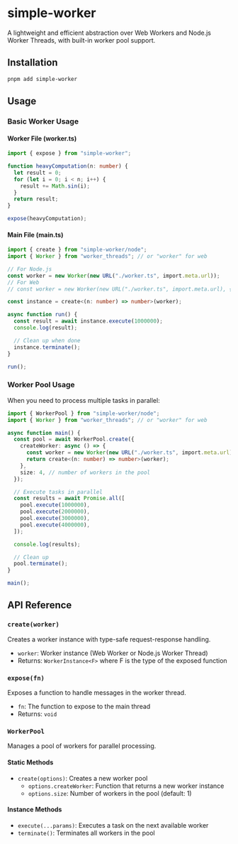 # simple-worker

A lightweight and efficient abstraction over Web Workers and Node.js Worker Threads, with built-in worker pool support.

## Installation

```bash
pnpm add simple-worker
```

## Usage

### Basic Worker Usage

#### Worker File (worker.ts)

```typescript
import { expose } from "simple-worker";

function heavyComputation(n: number) {
  let result = 0;
  for (let i = 0; i < n; i++) {
    result += Math.sin(i);
  }
  return result;
}

expose(heavyComputation);
```

#### Main File (main.ts)

```typescript
import { create } from "simple-worker/node";
import { Worker } from "worker_threads"; // or "worker" for web

// For Node.js
const worker = new Worker(new URL("./worker.ts", import.meta.url));
// For Web
// const worker = new Worker(new URL("./worker.ts", import.meta.url), { type: "module" })

const instance = create<(n: number) => number>(worker);

async function run() {
  const result = await instance.execute(1000000);
  console.log(result);

  // Clean up when done
  instance.terminate();
}

run();
```

### Worker Pool Usage

When you need to process multiple tasks in parallel:

```typescript
import { WorkerPool } from "simple-worker/node";
import { Worker } from "worker_threads"; // or "worker" for web

async function main() {
  const pool = await WorkerPool.create({
    createWorker: async () => {
      const worker = new Worker(new URL("./worker.ts", import.meta.url));
      return create<(n: number) => number>(worker);
    },
    size: 4, // number of workers in the pool
  });

  // Execute tasks in parallel
  const results = await Promise.all([
    pool.execute(1000000),
    pool.execute(2000000),
    pool.execute(3000000),
    pool.execute(4000000),
  ]);

  console.log(results);

  // Clean up
  pool.terminate();
}

main();
```

## API Reference

### `create(worker)`

Creates a worker instance with type-safe request-response handling.

- `worker`: Worker instance (Web Worker or Node.js Worker Thread)
- Returns: `WorkerInstance<F>` where F is the type of the exposed function

### `expose(fn)`

Exposes a function to handle messages in the worker thread.

- `fn`: The function to expose to the main thread
- Returns: `void`

### `WorkerPool`

Manages a pool of workers for parallel processing.

#### Static Methods

- `create(options)`: Creates a new worker pool
  - `options.createWorker`: Function that returns a new worker instance
  - `options.size`: Number of workers in the pool (default: 1)

#### Instance Methods

- `execute(...params)`: Executes a task on the next available worker
- `terminate()`: Terminates all workers in the pool
